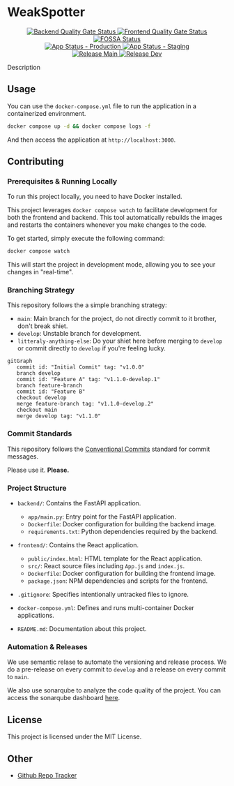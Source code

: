 # WeakSpotter

<div align="center">
    <a href="https://sonarqube.devops-tools.apoorva64.com/dashboard?id=weakspotter-back">
        <img src="https://sonarqube.devops-tools.apoorva64.com/api/project_badges/measure?project=weakspotter-back&metric=alert_status&token=sqb_3ae758bdb5879a0bacb69a412189fa7a8e7960d0" alt="Backend Quality Gate Status">
    </a>
    <a href="https://sonarqube.devops-tools.apoorva64.com/dashboard?id=weakspotter-front">
        <img src="https://sonarqube.devops-tools.apoorva64.com/api/project_badges/measure?project=weakspotter-front&metric=alert_status&token=sqb_0cfdac2ac685e76d67e408264f8f875b29d0a449" alt="Frontend Quality Gate Status">
    </a>
    <a href="https://app.fossa.com/projects/git%2Bgithub.com%2FWeakSpotter%2FWeakSpotter?ref=badge_shield&issueType=license">
        <img src="https://app.fossa.com/api/projects/git%2Bgithub.com%2FWeakSpotter%2FWeakSpotter.svg?type=shield&issueType=license" alt="FOSSA Status">
    </a>
</div>

<div align="center">
    <a href="https://argocd.weakspotter.ozeliurs.com/applications/weakspotter-production">
        <img src="https://argocd.weakspotter.ozeliurs.com/api/badge?name=weakspotter-production&revision=true&showAppName=true" alt="App Status - Production">
    </a>
    <a href="https://argocd.weakspotter.ozeliurs.com/applications/weakspotter-staging">
        <img src="https://argocd.weakspotter.ozeliurs.com/api/badge?name=weakspotter-staging&revision=true&showAppName=true" alt="App Status - Staging">
    </a>
</div>

<div align="center">
    <a href="https://github.com/WeakSpotter/WeakSpotter/actions/workflows/release.yaml">
        <img src="https://github.com/WeakSpotter/WeakSpotter/actions/workflows/release.yaml/badge.svg?branch=main" alt="Release Main">
    </a>
    <a href="https://github.com/WeakSpotter/WeakSpotter/actions/workflows/release.yaml">
        <img src="https://github.com/WeakSpotter/WeakSpotter/actions/workflows/release.yaml/badge.svg?branch=develop" alt="Release Dev">
    </a>
</div>

Description

## Usage

You can use the `docker-compose.yml` file to run the application in a containerized environment.

```bash
docker compose up -d && docker compose logs -f
```

And then access the application at `http://localhost:3000`.

## Contributing

### Prerequisites & Running Locally

To run this project locally, you need to have Docker installed.

This project leverages `docker compose watch` to facilitate development for both the frontend and backend. This tool automatically rebuilds the images and restarts the containers whenever you make changes to the code.

To get started, simply execute the following command:

```bash
docker compose watch
```

This will start the project in development mode, allowing you to see your changes in "real-time".

### Branching Strategy

This repository follows the a simple branching strategy:

- `main`: Main branch for the project, do not directly commit to it brother, don't break shiet.
- `develop`: Unstable branch for development.
- `litteraly-anything-else`: Do your shiet here before merging to `develop` or commit directly to `develop` if you're feeling lucky.

```mermaid
gitGraph
   commit id: "Initial Commit" tag: "v1.0.0"
   branch develop
   commit id: "Feature A" tag: "v1.1.0-develop.1"
   branch feature-branch
   commit id: "Feature B"
   checkout develop
   merge feature-branch tag: "v1.1.0-develop.2"
   checkout main
   merge develop tag: "v1.1.0"
```

### Commit Standards

This repository follows the [Conventional Commits](https://www.conventionalcommits.org/en/v1.0.0/) standard for commit messages.

Please use it. **Please.**

### Project Structure

- `backend/`: Contains the FastAPI application.

  - `app/main.py`: Entry point for the FastAPI application.
  - `Dockerfile`: Docker configuration for building the backend image.
  - `requirements.txt`: Python dependencies required by the backend.

- `frontend/`: Contains the React application.

  - `public/index.html`: HTML template for the React application.
  - `src/`: React source files including `App.js` and `index.js`.
  - `Dockerfile`: Docker configuration for building the frontend image.
  - `package.json`: NPM dependencies and scripts for the frontend.

- `.gitignore`: Specifies intentionally untracked files to ignore.
- `docker-compose.yml`: Defines and runs multi-container Docker applications.
- `README.md`: Documentation about this project.

### Automation & Releases

We use semantic relase to automate the versioning and release process. We do a pre-release on every commit to `develop` and a release on every commit to `main`.

We also use sonarqube to analyze the code quality of the project. You can access the sonarqube dashboard [here](https://sonarqube.devops-tools.apoorva64.com).

## License

This project is licensed under the MIT License.

## Other

- [Github Repo Tracker](https://githubtracker.com/WeakSpotter/WeakSpotter)
